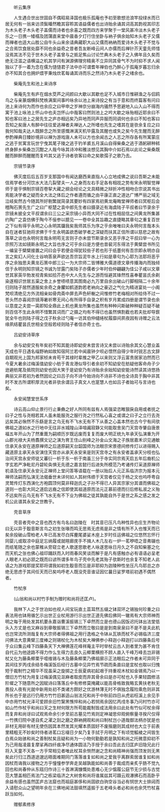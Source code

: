 <!-- { "loadSidebar": true } -->
　　听云集序

　　人生遇合世出世固自不偶昭易泽国也极乐孤庵也予初至歌想沧浪竿投绿水而已居无何有一翁来访须鬓皤然瞻其容聆其语益儒者也出诗贻余诵其词高其韵视其印志为木头老子木头老子盖儒而诗者也余喜之既而四方来学聚于一堂风甚冷淡木头老子乐之一日携一矮榻及团蒲直来堂中晨香夕灯行住坐卧与衲子俱余始知木头老子又儒而禅者也适大山胜公自牛头山来余请典藏职大山又儒而衲衲而爱诗木头老子不觉与之合焉饮食居处靡不同也余益奇之昔者吾友断峰云间人亦儒而后禅针芥天童先师惜没焉其法不见于世木头老子盖曾与之抵足焦山讨论竺典木头老子之入佛年且久矣而绝无泛滥之语横溢之机其学问有渊源佛理穷精奥不立异同其骨气不为时抑不求人闻独以了手一着为念在儒为慥慥君子法中亦可谓耆年禅伯也乃醉心于孤庵岁暮忘归余亦不知其合也拥炉煨芋秉烛炊茗每诵其诗而乐之然诗乃木头老子之绪余也。

　　柴庵先生和池上来诗序

　　柴庵先生有庐在烟水茭芦之间颜曰大歇以其歇也足不入城市日惟耕渔之与侣鸥鸟之与亲篆烟横斜梵帙满案间事吟咏余以池上来诗投之有当于意和而终篇客有问曰池上来诗何为而作也余应之曰甲申之岁神京分崩海内骚然予思避地入山入山不得而寓于池上咏池上怀山中也夫岂怀山中哉客曰然则池上之吟大歇之咏殆相近耶余曰不知也客曰池上之居先生之庐亦相远矣乃异地而同声异服而同调何也余曰不知也客曰吾知之矣唐人有醉中往往爱逃禅者夫禅达人之所嗜也先生之嗜其在是欤余复应之曰我何知哉夫达人既醉念之所至感慨淋漓天机毕露及其醒也或失之矣今先生醒而无醉参酌禅典日臻妙境非以禅为游戏唐人未可以方也余闻古之人志之所存各有所寓蒙庄之逃于贫寓言玩世宁曳其尾子陵之逃于钓羊裘五月溪山自得柴桑之逃于酒躬耕种秫终身醉乡柴桑岂沉酣之人哉今咏其诗冲和雅淡想见其胸中介如石焉以此论之柴桑既醒而醉醉而醒醒而复吟其又逃于诗者欤客曰命之矣歌孺子之歌乃去。

　　宗镜节录序

　　佛灭度后后五百岁支那国中有闻达磨西来直指人心立地成佛之说曰吾斯之未能信焉学者分河饮水大法几裂譬夫一人之身而左右手足各有相戕之势有宋永明智觉禅师于是乎惧制宗镜百卷挈大藏之纲会经论之文具精微之辩折冲性相吻合宗说其书出焉能决学者之疑而全大法之体后之作者遵而循之由平康正直之道达广博严丽之域无泣岐矣然古今随其所好剔繁就简录其要妙有四家焉初黄龙庵晦堂禅师者曰冥枢后会稽陶石篑先生广之曰广枢楚之袁中郎先生者曰摄录近有海虞陆子平叔者曰节录余于宗镜未披全文平叔谓余曰三公之采宗镜小异而大同不过在性相屈信之间黄龙所集甚约陶广之袁仿佛于陶今不佞参以臆见一一卷中全其旨趣之直捷略其章句之重复百世之下似有得乎永明之心永明其牖我矣我师其乐为序之乎余唯唯曰夫永明何言哉本头自在迷者狂驰将求佛于千生永明盖欲悉破学者之深疑而扶其正信所谓以慈悲之故有落草之谈也永明何言哉永明苟无言则子亦未尝节斯录余又恶乎序之平叔曰举一心为宗照万法如镜斯永明之大旨也序之可乎余曰是方便也昔裴河东得法于黄檗尝书所见一编呈于檗檗接置之问曰会乎若便会得犹较些子若也形于纸墨何有吾宗即永明亦自言之矣幻人问化士谷响答泉声欲达吾宗旨泥牛水上行如是章句为心耶为法耶将恶乎序之余独思夫黄龙石篑中郎三公一为大宗师二皆博雅大儒道德文章传播海内而独倾信于永明则知宗镜之书诚为甘露门矣陆子亦儒者少年时伯仲翩翩为佳公子咸以文章世其家英华勃发视青紫如拾芥邑中大人先生与之游而恒避其锋然性喜奉瞿昙氏余剃染遂相识世居五渠之舍上乡誉啧啧意其图南必九万里自余出破山行脚相隔二十余年归则陆子居然道服矣余奇之身臞如鹤道韵若老衲向之豪迈之气化为精进宴处一小阁梵呗清绝见方外流相亲如骨肉斋中屏去声色轩榭之间惟修竹老梅相对所给侍不过一苍头然亦喜阅宗镜溽暑祈寒无间心有所得手自录之积有岁月累成四册是谓节录也余以意度之夫尝一脔即知全鼎此上机也黄龙所集也虽然有种种问斯破种种疑百疑不破则百信不生此永明不惜繁其词而广之摄之均有不得已也虽然惧割截也若夫批却导窾犹全牛也则陆子得之戊子秋余过勺庵一访其伯仲缱绻杖履靡间夙夜因有诗赠之云法缘夙结瞿昙氏世相全空般若经则陆子者信亦奇士也。

　　吕幼安诗草序

　　余与幼安交有年矣初不知其能诗即幼安未尝言诗又未尝以诗贻余其文心慧业盖天成也平日遇名缁野衲如故知宿阿兰若中闻晨钟夕呗必憬然自得少年时锐志古文辞自期观光上国为邦家桢未肯苟干其禄时辈推之甲乙以来则又浮云富贵居家泊然而已今夏大暑余过梅溪值幼安小舫于青龙港似导引者余初不知幼安在舫疑他客命舟子少逊避舫尾及抵院则幼安也因大笑于是幼安乃有诗贻余余始知幼安能诗然读其诗悠扬典丽又非若初为者然因论之曰吕子向不诗今始诗向不诗非不诗也全诗具于胸中非其时不发古所谓积厚流光者非欤余谓吕子真文人也寔慧人也如吕子者始可与言诗也矣。

　　永安闻慧堂世系序

　　诗云高山仰止景行行止秉彝之好人所同有兹有人焉强梁恣睢狠戾自用或者抚之曰子之性与尧相若其人虽未能服尧之服行尧之行然私心喜之或谓之曰子之立行去尧远矣其必愀然不乐繇是言之鸟无有不飞水无有不下从善之心盖本然也古今宁有间欤佛祖之道如水之行地中无往非水城隍山泽喧阗寂静又何能取舍吴门天宫寺肇自唐景福五年开山为了然重葺为嗣顺历岁既远废而复复而废大明正统九年承天弘演重为开山郡光禄大夫杨翥撰文记之演为育王住山别峰之孙金山文海之子族居嘉禾识见通敏住承天永安在道原禅师之后道原嗣天台韶国师为法眼宗宋景德间修传灯以进得赐入藏道原主承天永安演住天宫亦从承天永安来是则天宫寺之有永安者盖承天分枝也弘治间天宫永安师徒又蕃衍一析于东一析于南虽三分于寺实同宗焉天启五年后裔机公字玄若严净毗尼丹碧轮奂惧无先德之嘉言懿行后进失所模范乃考诸传灯采道原禅师机语及住承天永安元正禅师上堂问答等语载在一册以贻后人元正系临济宗为报本元禅师法嗣而弘演无法偈垂世未详何如人其树伟缋于天宫者仅见于杨之文也呜呼粤自灵鹫传灯东西演化方袍圆顶何莫非释迦氏之子孙不得已人异其宗家分其谱而佛祖之道则一也彰大同之道启远裔之信即使其祖道原而法元正慕前德而衍后修私淑之义殆不远矣所云鸟无有不飞水无有不下业为佛祖之徒其孰能自外于是世之系之感之发之机公此谱其永安之世教乎。

　　壳音草序

　　壳音者壳中之音也西方有鸟名曰迦陵在　时其音已压凡鸟种性异也庄生齐物论曰无以异于鷇音斯言鸟之初生张喙而鸣无思焉无虑焉是非之情有所不入也惟天而已矣余投破山雪柏老人年已高发尽白挥麈尾婆娑木座上岁时任运佛祖之位悠然忘怀行同婴儿或取凉中庭足忘纳履或就暄廊庑手不揖人木几左右一炉一茗咿唔之音弗辍也而纸笔随之余也蒙稚从旁窥立老人歌遂思歌老人咏遂思咏日月久之不自知柴塞之化而天机之张也佛心祖印踊跃而入时雨春风笑谈而解于是凡有感触亦必有语语必呈老人眼老人初必颔之既而曰谚所谓多年鸟子壳中先老其殆子欤斯时也余复不知老人此语之为游戏耶提奖耶将谓我如初生鷇音而忘是非耶抑为迦陵种性坐压凡鸟耶总之亦绝无思虑于其间任天而已矣呜呼老人既没壳音谁证因忆曩日娑罗塔前初遇不偶然者。

　　竹杖序

　　(山翁和尚以村竹手制为赠时和尚将还匡卢)。

　　我林下人之于世泊如也视人间宝玩直土苴耳然五缀之钵双环之锡独何珍重之曰表法用也钵用循乞示出世正业杖用游行示出世正道先佛后佛同一辙焉有大宗师神而明之每于用处发其机要永嘉诣曹溪振锡三下卓然而立是也德山因饭迟托钵出法堂低头入方丈是也又麻谷到章敬振锡三下卓然而立敬曰是是到南泉泉曰不是不是夫此机也岂常流所测哉复有大宗师者得佛祖之用行逸格之令钵从瓦铁而杖不必锡临济三度问佛法大意黄檗三度棒之则锡杖化为木杖矣大禅佛参小释迦小释迦打以四藤条后号于众曰集云峰下四藤条天下大禅佛莲花峰祥庵主平时举杖云古人到者里为甚不肯住自代云为他途路不得力作么生得力去良久云楖栗横担不顾人直入千峰万峰去岂非锡杖又化为藤条楖栗乎噫维锡与木及藤条楖栗乃佛祖廓示正法眼后之作者未可异同于其间往岁丙戌余结冬梅溪饭后经行古墓中见异竹焉节疏而条直曰是宜杖也取以归愧短于裁制竹之精华不现虽采之旋掷之壬辰夏病初起艰于持重视木杖如金锡焉乃以一僧旧方竹杖为用复过梅溪偶见沤麻者取皮而弃其骨余曰是亦可杖也入手果轻圆修洁阶墀之下随意所之因赋诗曰落落丘中有修修莫掩藏以能高骨格致我略玄黄扶老秋无畏投人夜有光就中新用处初不类诸方颇好之优游林薄无时不俱独念履险乘危则非其所长也于是远行仍用方竹竹旧甚适山翁法兄和尚于中秋前四日从虎岩枉溪上余见手中亦用竹杖光泽可爱顾余旧竹黧黑憔悴和尚心若悯焉余因忆丙戌冬事乃问村竹亦可如山竹作杖乎和尚曰天之生材何限方所苟能裁制皆成法用余曰此处有竹似可杖余得而复弃和尚讶曰试观焉命余引步至前古墓见竹焉则定神凝思仰观俯察量寻揆尺仅得一竹携归院中遂自炙之濯之刮之磨之群衲拥观和尚曰制杖岂小道哉御法柄亦犹是也非材无用斫有材无使伤因其本然发其光耀本质固好不废揩磨则其成材也大立于前表里精粗无不妙矣时侍者进茗口忘啜日夕矣乃复手拭于月明之下有顷觉觚棱之间皆生白焉众始骇和尚之善制杖矣且疑和尚为一小物何勤勤若是孰知和尚之托微意抑初不为己用哉凌晨复摩挲再四纤痕净尽通体圆洁乃手授于余曰吾此去归匡庐旧隐兄此行将入天童不天各一方乎常相见者唯此杖耳余恻然谢之念和尚精神尚强而顶发则无黑矣此行归江西道途邈远晤面难期同门落落谁复如和尚之爱我乎离群索居谁复如和尚因杖而诲我以接物之方乎憧憧参学奔走吴越孰能如和尚善于裁成而亲炙乎肠不觉九回也和尚春仲从东瓯归作诗三十首淋漓慷慨处患难心无少愠履公庭节无少损与古觉范大慧盖相匹焉法门之栋梁临济之大树舍和尚将谁属兹其可蹑云观瀑拂石而高卧乎余益有感也虽然匡庐古法窟也而祖庭甚侈和尚固欲白驹空谷当必有悯世大士排闼而入请慰众山之望明年余在三佛地闻法鼓填然遥振于五老峰头者必和尚也余凭竹杖喜跃当如何。

　　赠郁素修序

